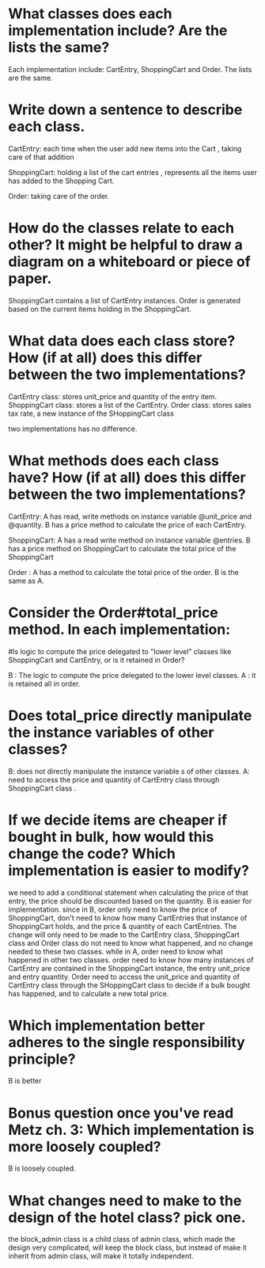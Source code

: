 # What classes does each implementation include? Are the lists the same?
Each implementation include: CartEntry, ShoppingCart and Order.
The lists are the same.

# Write down a sentence to describe each class.
 CartEntry: each time when the user add new items into the Cart , taking care of that addition

 ShoppingCart: holding a list of the cart entries , represents all the items user has added to the Shopping Cart.

 Order:  taking care of the order.

# How do the classes relate to each other? It might be helpful to draw a diagram on a whiteboard or piece of paper.

 ShoppingCart contains a list of CartEntry instances.
 Order is generated based on the current items holding in the ShoppingCart.

# What data does each class store? How (if at all) does this differ between the two implementations?
   CartEntry class: stores unit_price and quantity of the entry item.
   ShoppingCart class: stores a list of the CartEntry.
   Order class: stores sales tax rate, a new instance of the SHoppingCart class

   two implementations has no difference.

# What methods does each class have? How (if at all) does this differ between the two implementations?

   CartEntry:  A has read, write methods on instance variable @unit_price and @quantity.    B has a price method to calculate the price of each CartEntry.

   ShoppingCart: A has a read write method on instance variable @entries.  B has a price method on ShoppingCart to calculate the total price of the ShoppingCart

   Order : A has a method to calculate the total price of the order. B is the same as A.

# Consider the Order#total_price method. In each implementation:
#Is logic to compute the price delegated to "lower level" classes like ShoppingCart and CartEntry, or is it retained in Order?

   B : The logic to compute the price delegated to the lower level classes.
   A : it is retained all in order.

# Does total_price directly manipulate the instance variables of other classes?

   B: does not directly manipulate the instance variable s of other classes.
   A: need to access the price and quantity of CartEntry class through ShoppingCart class .

# If we decide items are cheaper if bought in bulk, how would this change the code? Which implementation is easier to modify?
  we need to add a conditional statement when calculating the price of that entry, the price should be discounted based on the quantity.
  B is easier for implementation.
  since in B,  order only need to know the price of ShoppingCart, don't need to know how many CartEntries that instance of ShoppingCart holds, and the price & quantity of each CartEntries. The change will only need to be made to the CartEntry class, ShoppingCart class and Order class do not need to know what happened, and no change needed to these two classes.
  while in A, order need to know what happened in other two classes. order need to know how many instances of CartEntry are contained in the ShoppingCart instance, the entry unit_price and entry quantity.
  Order need to access the unit_price and quantity of CartEntry class through the SHoppingCart class to decide if a bulk bought has happened, and to calculate a new total price.

# Which implementation better adheres to the single responsibility principle?
  B is better

# Bonus question once you've read Metz ch. 3: Which implementation is more loosely coupled?
  B is loosely coupled.

# What changes need to make to the design of the hotel class? pick one.
  the block_admin class is a child class of admin class, which made the design very complicated, will keep the block class, but instead of make it inherit from admin class, will make it totally independent.
  
